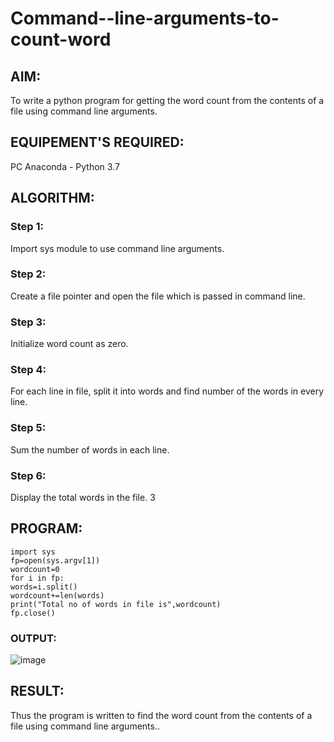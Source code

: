 # Command--line-arguments-to-count-word
## AIM:
To write a python program for getting the word count from the contents of a file using command line arguments.
## EQUIPEMENT'S REQUIRED: 
PC
Anaconda - Python 3.7
## ALGORITHM: 
### Step 1:

Import sys module to use command line arguments.

### Step 2: 

 Create a file pointer and open the file which is passed in command line.
 
### Step 3: 

Initialize word count as zero.

### Step 4:  

For each line in file, split it into words and find number of the words in every line.

### Step 5: 

Sum the number of words in each line.

### Step 6: 

Display the total words in the file. 3

## PROGRAM:
```
import sys
fp=open(sys.argv[1])
wordcount=0
for i in fp:
words=i.split()
wordcount+=len(words)
print("Total no of words in file is",wordcount)
fp.close()
```

### OUTPUT:
![image](https://github.com/user-attachments/assets/62b9661e-d8fd-4c3f-9ae1-fa4cb8fdd31f)


## RESULT:
Thus the program is written to find the word count from the contents of a file using command line arguments..
